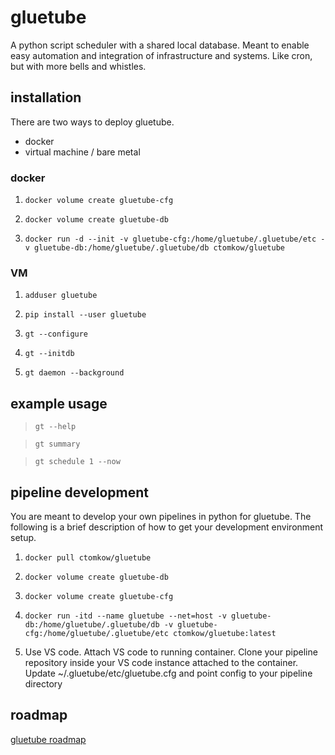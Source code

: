 # gluetube
A python script scheduler with a shared local database. Meant to enable easy automation and integration of infrastructure and systems. Like cron, but with more bells and whistles.

## installation

There are two ways to deploy gluetube. 

* docker
* virtual machine / bare metal

### docker

1. `docker volume create gluetube-cfg`

2. `docker volume create gluetube-db`

3. `docker run -d --init -v gluetube-cfg:/home/gluetube/.gluetube/etc -v gluetube-db:/home/gluetube/.gluetube/db ctomkow/gluetube`

### VM

1. `adduser gluetube`

2. `pip install --user gluetube`

3. `gt --configure`

4. `gt --initdb`

5. `gt daemon --background`

## example usage

> `gt --help`

> `gt summary`

> `gt schedule 1 --now`

## pipeline development

You are meant to develop your own pipelines in python for gluetube. The following is a brief description of how to get your development environment setup.

1. `docker pull ctomkow/gluetube`

2. `docker volume create gluetube-db`

3. `docker volume create gluetube-cfg`

4. `docker run -itd --name gluetube --net=host -v gluetube-db:/home/gluetube/.gluetube/db -v gluetube-cfg:/home/gluetube/.gluetube/etc ctomkow/gluetube:latest`

5. Use VS code. Attach VS code to running container. Clone your pipeline repository inside your VS code instance attached to the container. Update ~/.gluetube/etc/gluetube.cfg and point config to your pipeline directory

## roadmap

[gluetube roadmap](https://github.com/ctomkow/gluetube/wiki/Roadmap)